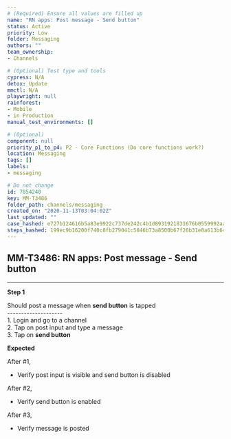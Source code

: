 ```yaml
---
# (Required) Ensure all values are filled up
name: "RN apps: Post message - Send button"
status: Active
priority: Low
folder: Messaging
authors: ""
team_ownership: 
- Channels

# (Optional) Test type and tools
cypress: N/A
detox: Update
mmctl: N/A
playwright: null
rainforest: 
- Mobile
- in Production
manual_test_environments: []

# (Optional)
component: null
priority_p1_to_p4: P2 - Core Functions (Do core functions work?)
location: Messaging
tags: []
labels: 
- messaging

# Do not change
id: 7854240
key: MM-T3486
folder_path: channels/messaging
created_on: "2020-11-13T03:04:02Z"
last_updated: ""
case_hashed: e727b124616b5a83e9922c737de242c4b1d8931921831676b0559992aa0a43d5a2213e2658f418a21db5c0b6e9b161f3
steps_hashed: 199ec9b16200f740c8fb279041c5846b73a8500b67f26b31e8a613b648951a7ac0a022ff0a73948defff2a65f7a76b68
---
```


## MM-T3486: RN apps: Post message - Send button

---

**Step 1**

Should post a message when **send button** is tapped\
\--------------------\
1\. Login and go to a channel\
2\. Tap on post input and type a message\
3\. Tap on **send button**

**Expected**

After #1,

- Verify post input is visible and send button is disabled

After #2,

- Verify send button is enabled

After #3,

- Verify message is posted
